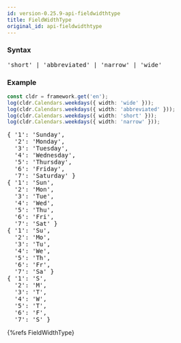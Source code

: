 ```yaml
---
id: version-0.25.9-api-fieldwidthtype
title: FieldWidthType
original_id: api-fieldwidthtype
---
```


### Syntax

<pre class="syntax">
'short' | 'abbreviated' | 'narrow' | 'wide'
</pre>

### Example

```typescript
const cldr = framework.get('en');
log(cldr.Calendars.weekdays({ width: 'wide' }));
log(cldr.Calendars.weekdays({ width: 'abbreviated' }));
log(cldr.Calendars.weekdays({ width: 'short' }));
log(cldr.Calendars.weekdays({ width: 'narrow' }));
```
<pre class="output">
{ '1': 'Sunday',
  '2': 'Monday',
  '3': 'Tuesday',
  '4': 'Wednesday',
  '5': 'Thursday',
  '6': 'Friday',
  '7': 'Saturday' }
{ '1': 'Sun',
  '2': 'Mon',
  '3': 'Tue',
  '4': 'Wed',
  '5': 'Thu',
  '6': 'Fri',
  '7': 'Sat' }
{ '1': 'Su',
  '2': 'Mo',
  '3': 'Tu',
  '4': 'We',
  '5': 'Th',
  '6': 'Fr',
  '7': 'Sa' }
{ '1': 'S',
  '2': 'M',
  '3': 'T',
  '4': 'W',
  '5': 'T',
  '6': 'F',
  '7': 'S' }
</pre>


{%refs FieldWidthType}
